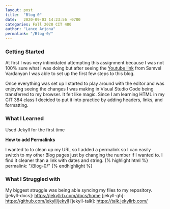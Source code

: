 ```yaml
---
layout: post
title:  "Blog 0"
date:   2020-09-03 14:23:56 -0700
categories: Fall 2020 CIT 480
author: "Lance Arjona"
permalink: "/Blog-0/"
---
```

<h3>Getting Started</h3>
<p>
At first I was very intimidated attempting this assignment because I was not 100% sure what I was doing but after seeing the <a href="https://www.youtube.com/watch?v=pxua_1vyFck">Youtube link</a> from Samvel Vardanyan I was able to set up the first few steps to this blog.

Once everything was set up I started to play around with the editor and was enjoying seeing the changes I was making in Visual Studio Code being transferred to my browser. It felt like magic. Since I am learning HTML in my CIT 384 class I decided to put it into practice by adding headers, links, and formatting.
<h3>What I Learned</h3>
Used Jekyll for the first time
</p>

<b>How to add Permalinks</b>
<p>
I wanted to to clean up my URL so I added a permalink so I can easily switch to my other Blog pages just by changing the number if I wanted to. I find it cleaner than a link with dates and string.
{% highlight html %}
permalink: "/Blog-0/"
{% endhighlight %}
</p>


<h3>What I Struggled with</h3>

My biggest struggle was being able syncing my files to my repository. 
[jekyll-docs]: https://jekyllrb.com/docs/home
[jekyll-gh]:   https://github.com/jekyll/jekyll
[jekyll-talk]: https://talk.jekyllrb.com/
